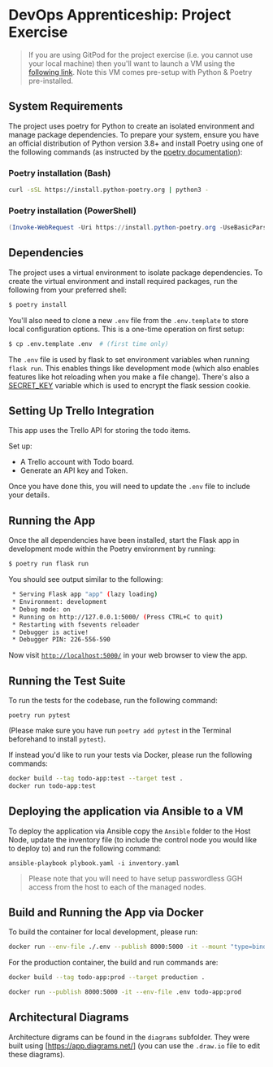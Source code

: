# DevOps Apprenticeship: Project Exercise

> If you are using GitPod for the project exercise (i.e. you cannot use your local machine) then you'll want to launch a VM using the [following link](https://gitpod.io/#https://github.com/CorndelWithSoftwire/DevOps-Course-Starter). Note this VM comes pre-setup with Python & Poetry pre-installed.

## System Requirements

The project uses poetry for Python to create an isolated environment and manage package dependencies. To prepare your system, ensure you have an official distribution of Python version 3.8+ and install Poetry using one of the following commands (as instructed by the [poetry documentation](https://python-poetry.org/docs/#system-requirements)):

### Poetry installation (Bash)

```bash
curl -sSL https://install.python-poetry.org | python3 -
```

### Poetry installation (PowerShell)

```powershell
(Invoke-WebRequest -Uri https://install.python-poetry.org -UseBasicParsing).Content | py -
```

## Dependencies

The project uses a virtual environment to isolate package dependencies. To create the virtual environment and install required packages, run the following from your preferred shell:

```bash
$ poetry install
```

You'll also need to clone a new `.env` file from the `.env.template` to store local configuration options. This is a one-time operation on first setup:

```bash
$ cp .env.template .env  # (first time only)
```

The `.env` file is used by flask to set environment variables when running `flask run`. This enables things like development mode (which also enables features like hot reloading when you make a file change). There's also a [SECRET_KEY](https://flask.palletsprojects.com/en/1.1.x/config/#SECRET_KEY) variable which is used to encrypt the flask session cookie.

## Setting Up Trello Integration

This app uses the Trello API for storing the todo items. 

Set up: 

* A Trello account with Todo board. 
* Generate an API key and Token.

Once you have done this, you will need to update the `.env` file to include your details.


## Running the App

Once the all dependencies have been installed, start the Flask app in development mode within the Poetry environment by running:
```bash
$ poetry run flask run
```

You should see output similar to the following:
```bash
 * Serving Flask app "app" (lazy loading)
 * Environment: development
 * Debug mode: on
 * Running on http://127.0.0.1:5000/ (Press CTRL+C to quit)
 * Restarting with fsevents reloader
 * Debugger is active!
 * Debugger PIN: 226-556-590
```
Now visit [`http://localhost:5000/`](http://localhost:5000/) in your web browser to view the app.

## Running the Test Suite
To run the tests for the codebase, run the following command:
```
poetry run pytest
```
(Please make sure you have run `poetry add pytest` in the Terminal beforehand to install `pytest`).

If instead you'd like to run your tests via Docker, please run the following commands:

```bash
docker build --tag todo-app:test --target test .
docker run todo-app:test
```

## Deploying the application via Ansible to a VM

To deploy the application via Ansible copy the `Ansible` folder to the Host Node, update the inventory file (to include the control node you would like to deploy to) and run the following command:
````
ansible-playbook plybook.yaml -i inventory.yaml
````

> Please note that you will need to have setup passwordless GGH access from the host to each of the managed nodes.

## Build and Running the App via Docker

To build the container for local development, please run:
```bash
docker run --env-file ./.env --publish 8000:5000 -it --mount "type=bind,source=$(pwd)/todo_app,target=/app/todo_app" todo-app:dev
```

For the production container, the build and run commands are:

```bash
docker build --tag todo-app:prod --target production .
```

```bash
docker run --publish 8000:5000 -it --env-file .env todo-app:prod
```

## Architectural Diagrams

Architecture digrams can be found in the `diagrams` subfolder. They were built using [https://app.diagrams.net/] (you can use the `.draw.io` file to edit these diagrams).




